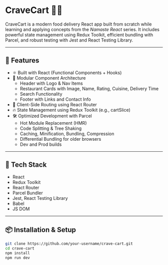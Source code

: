 # CraveCart 🍔🛒

CraveCart is a modern food delivery React app built from scratch while learning and applying concepts from the *Namaste React* series. It includes powerful state management using Redux Toolkit, efficient bundling with Parcel, and robust testing with Jest and React Testing Library.

---

## 🚀 Features

- ⚛️ Built with React (Functional Components + Hooks)
- 🧩 Modular Component Architecture
  - Header with Logo & Nav Items
  - Restaurant Cards with Image, Name, Rating, Cuisine, Delivery Time
  - Search Functionality
  - Footer with Links and Contact Info
- 🔁 Client-Side Routing using React Router
- 🔥 State Management using Redux Toolkit (e.g., cartSlice)
- 🛠️ Optimized Development with Parcel
  - Hot Module Replacement (HMR)
  - Code Splitting & Tree Shaking
  - Caching, Minification, Bundling, Compression
  - Differential Bundling for older browsers
  - Dev and Prod builds

---

## 🧰 Tech Stack

- React
- Redux Toolkit
- React Router
- Parcel Bundler
- Jest, React Testing Library
- Babel
- JS DOM

---

## 📦 Installation & Setup

```bash
git clone https://github.com/your-username/crave-cart.git
cd crave-cart
npm install
npm run dev
